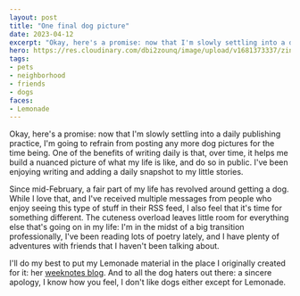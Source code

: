 ```yaml
---
layout: post
title: "One final dog picture"
date: 2023-04-12
excerpt: "Okay, here's a promise: now that I'm slowly settling into a daily publishing practice, I'm going to refrain from posting any more dog pictures for the time being. One of the benefits of writing daily is that, over time, it helps me build a nuanced picture of what my life is like, and do so in public. I've been enjoying writing and adding a daily snapshot to my little stories."
hero: https://res.cloudinary.com/dbi2zounq/image/upload/v1681373337/zinzy.website/2023-04-12_e69qhf.jpg
tags:
- pets
- neighborhood
- friends
- dogs
faces: 
- Lemonade
---
```

Okay, here's a promise: now that I'm slowly settling into a daily publishing practice, I'm going to refrain from posting any more dog pictures for the time being. One of the benefits of writing daily is that, over time, it helps me build a nuanced picture of what my life is like, and do so in public. I've been enjoying writing and adding a daily snapshot to my little stories.

Since mid-February, a fair part of my life has revolved around getting a dog. While I love that, and I've received multiple messages from people who enjoy seeing this type of stuff in their RSS feed, I also feel that it's time for something different. The cuteness overload leaves little room for everything else that's going on in my life: I'm in the midst of a big transition professionally, I've been reading lots of poetry lately, and I have plenty of adventures with friends that I haven't been talking about.

I'll do my best to put my Lemonade material in the place I originally created for it: her [weeknotes blog](https://lemonade.waleson.us/). And to all the dog haters out there: a sincere apology, I know how you feel, I don't like dogs either except for Lemonade.